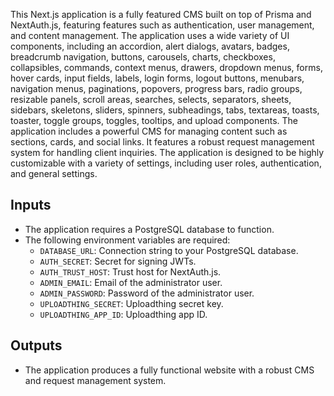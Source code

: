 This Next.js application is a fully featured CMS built on top of Prisma and NextAuth.js, featuring features such as authentication, user management, and content management. The application uses a wide variety of UI components, including an accordion, alert dialogs, avatars, badges, breadcrumb navigation, buttons, carousels, charts, checkboxes, collapsibles, commands, context menus, drawers, dropdown menus, forms, hover cards, input fields, labels, login forms, logout buttons, menubars, navigation menus, paginations, popovers, progress bars, radio groups, resizable panels, scroll areas, searches, selects, separators, sheets, sidebars, skeletons, sliders, spinners, subheadings, tabs, textareas, toasts, toaster, toggle groups, toggles, tooltips, and upload components. The application includes a powerful CMS for managing content such as sections, cards, and social links. It features a robust request management system for handling client inquiries. The application is designed to be highly customizable with a variety of settings, including user roles, authentication, and general settings. 

## Inputs

* The application requires a PostgreSQL database to function. 
* The following environment variables are required: 
    * `DATABASE_URL`: Connection string to your PostgreSQL database. 
    * `AUTH_SECRET`: Secret for signing JWTs. 
    * `AUTH_TRUST_HOST`: Trust host for NextAuth.js. 
    * `ADMIN_EMAIL`: Email of the administrator user. 
    * `ADMIN_PASSWORD`: Password of the administrator user. 
    * `UPLOADTHING_SECRET`: Uploadthing secret key. 
    * `UPLOADTHING_APP_ID`: Uploadthing app ID. 

## Outputs

* The application produces a fully functional website with a robust CMS and request management system.